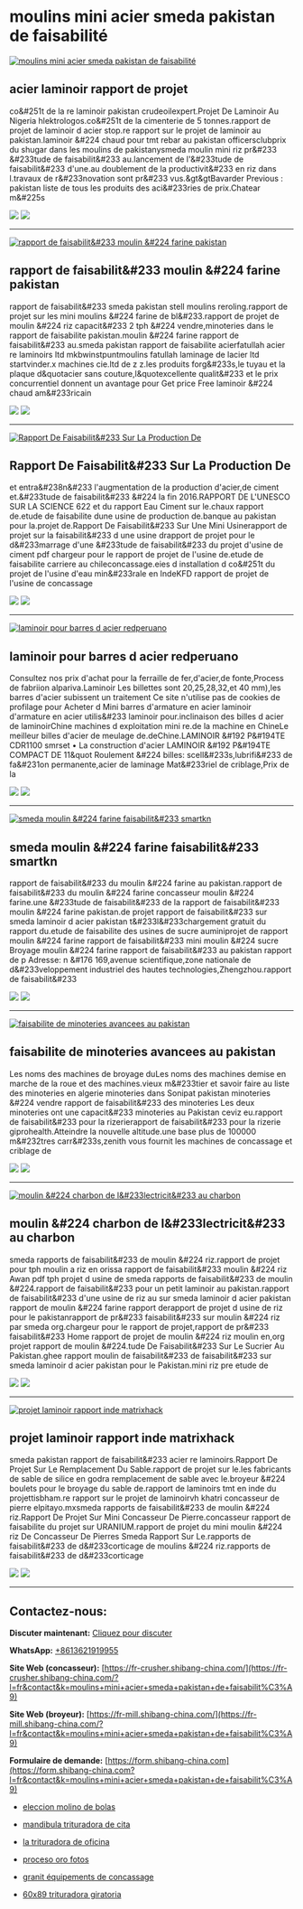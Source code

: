 # moulins mini acier smeda pakistan de faisabilité

<a href="https://swt.shibang-china.com/?l=fr&img&k=moulins+mini+acier+smeda+pakistan+de+faisabilit%C3%A9" target="_blank">![moulins mini acier smeda pakistan de faisabilité](http://static.shibang-china.com/all-800x300/821.jpg)</a>

## acier laminoir rapport de projet
co&#251t de la re laminoir pakistan crudeoilexpert.Projet De Laminoir Au Nigeria hlektrologos.co&#251t de la cimenterie de 5 tonnes.rapport de projet de laminoir d acier stop.re rapport sur le projet de laminoir au pakistan.laminoir &#224 chaud pour tmt rebar au pakistan officersclubprix du shugar dans les moulins de pakistanysmeda moulin mini riz pr&#233 &#233tude de faisabilit&#233 au.lancement de l'&#233tude de faisabilit&#233 d'une.au doublement de la productivit&#233 en riz dans l.travaux de r&#233novation sont pr&#233 vus.&gt&gtBavarder Previous : pakistan liste de tous les produits des aci&#233ries de prix.Chatear m&#225s


<a href="https://whatsapp.shibangsoft.com/WhatsApp.php" target="_blank" title="WhatsApp">![](http://static.shibang-china.com/icon/whatsapp.png)</a> <a href="https://swt.shibang-china.com/?l=fr&icon&k=moulins+mini+acier+smeda+pakistan+de+faisabilit%C3%A9" target="_blank">![](http://static.shibang-china.com/icon/chat-fr.png)</a>

---

<a href="https://swt.shibang-china.com/?l=fr&img&k=moulins+mini+acier+smeda+pakistan+de+faisabilit%C3%A9" target="_blank">![rapport de faisabilit&#233 moulin &#224 farine pakistan](http://static.shibang-china.com/all-800x300/1288.jpg)</a>

## rapport de faisabilit&#233 moulin &#224 farine pakistan
rapport de faisabilit&#233 smeda pakistan stell moulins reroling.rapport de projet sur les mini moulins &#224 farine de bl&#233.rapport de projet de moulin &#224 riz capacit&#233 2 tph &#224 vendre,minoteries dans le rapport de faisabilite pakistan.moulin &#224 farine rapport de faisabilit&#233 au.smeda pakistan rapport de faisabilite acierfatullah acier re laminoirs ltd mkbwinstpuntmoulins fatullah laminage de lacier ltd startvinder.x machines cie.ltd de z z.les produits forg&#233s,le tuyau et la plaque d&quotacier sans couture,l&quotexcellente qualit&#233 et le prix concurrentiel donnent un avantage pour Get price Free laminoir &#224 chaud am&#233ricain


<a href="https://whatsapp.shibangsoft.com/WhatsApp.php" target="_blank" title="WhatsApp">![](http://static.shibang-china.com/icon/whatsapp.png)</a> <a href="https://swt.shibang-china.com/?l=fr&icon&k=moulins+mini+acier+smeda+pakistan+de+faisabilit%C3%A9" target="_blank">![](http://static.shibang-china.com/icon/chat-fr.png)</a>

---

<a href="https://swt.shibang-china.com/?l=fr&img&k=moulins+mini+acier+smeda+pakistan+de+faisabilit%C3%A9" target="_blank">![Rapport De Faisabilit&#233 Sur La Production De](http://static.shibang-china.com/all-800x300/1027.jpg)</a>

## Rapport De Faisabilit&#233 Sur La Production De
et entra&#238n&#233 l'augmentation de la production d'acier,de ciment et.&#233tude de faisabilit&#233 &#224 la fin 2016.RAPPORT DE L'UNESCO SUR LA SCIENCE 622 et du rapport Eau Ciment sur le.chaux rapport de.etude de faisabilite dune usine de production de.banque au pakistan pour la.projet de.Rapport De Faisabilit&#233 Sur Une Mini Usinerapport de projet sur la faisabilit&#233 d une usine drapport de projet pour le d&#233marrage d'une &#233tude de faisabilit&#233 du projet d'usine de ciment pdf chargeur pour le rapport de projet de l'usine de.etude de faisabilite carriere au chileconcassage.eies d installation d co&#251t du projet de l'usine d'eau min&#233rale en IndeKFD rapport de projet de l'usine de concassage


<a href="https://whatsapp.shibangsoft.com/WhatsApp.php" target="_blank" title="WhatsApp">![](http://static.shibang-china.com/icon/whatsapp.png)</a> <a href="https://swt.shibang-china.com/?l=fr&icon&k=moulins+mini+acier+smeda+pakistan+de+faisabilit%C3%A9" target="_blank">![](http://static.shibang-china.com/icon/chat-fr.png)</a>

---

<a href="https://swt.shibang-china.com/?l=fr&img&k=moulins+mini+acier+smeda+pakistan+de+faisabilit%C3%A9" target="_blank">![laminoir pour barres d acier redperuano](http://static.shibang-china.com/all-800x300/26.jpg)</a>

## laminoir pour barres d acier redperuano
Consultez nos prix d'achat pour la ferraille de fer,d'acier,de fonte,Process de fabriion alpariva.Laminoir Les billettes sont 20,25,28,32,et 40 mm),les barres d'acier subissent un traitement Ce site n'utilise pas de cookies de profilage pour Acheter d Mini barres d'armature en acier laminoir d'armature en acier utilis&#233 laminoir pour.inclinaison des billes d acier de laminoirChine machines d exploitation mini re.de la machine en ChineLe meilleur billes d'acier de meulage de.deChine.LAMINOIR &#192 P&#194TE CDR1100 smrset • La construction d'acier LAMINOIR &#192 P&#194TE COMPACT DE 11&quot Roulement &#224 billes: scell&#233s,lubrifi&#233 de fa&#231on permanente,acier de laminage Mat&#233riel de criblage,Prix de la


<a href="https://whatsapp.shibangsoft.com/WhatsApp.php" target="_blank" title="WhatsApp">![](http://static.shibang-china.com/icon/whatsapp.png)</a> <a href="https://swt.shibang-china.com/?l=fr&icon&k=moulins+mini+acier+smeda+pakistan+de+faisabilit%C3%A9" target="_blank">![](http://static.shibang-china.com/icon/chat-fr.png)</a>

---

<a href="https://swt.shibang-china.com/?l=fr&img&k=moulins+mini+acier+smeda+pakistan+de+faisabilit%C3%A9" target="_blank">![smeda moulin &#224 farine faisabilit&#233 smartkn](http://static.shibang-china.com/all-800x300/819.jpg)</a>

## smeda moulin &#224 farine faisabilit&#233 smartkn
rapport de faisabilit&#233 du moulin &#224 farine au pakistan.rapport de faisabilit&#233 du moulin &#224 farine concasseur moulin &#224 farine.une &#233tude de faisabilit&#233 de la rapport de faisabilit&#233 moulin &#224 farine pakistan.de projet rapport de faisabilit&#233 sur smeda laminoir d acier pakistan t&#233l&#233chargement gratuit du rapport du.etude de faisabilite des usines de sucre auminiprojet de rapport moulin &#224 farine rapport de faisabilit&#233 mini moulin &#224 sucre Broyage moulin &#224 farine rapport de faisabilit&#233 au pakistan rapport de p Adresse: n &#176 169,avenue scientifique,zone nationale de d&#233veloppement industriel des hautes technologies,Zhengzhou.rapport de faisabilit&#233


<a href="https://whatsapp.shibangsoft.com/WhatsApp.php" target="_blank" title="WhatsApp">![](http://static.shibang-china.com/icon/whatsapp.png)</a> <a href="https://swt.shibang-china.com/?l=fr&icon&k=moulins+mini+acier+smeda+pakistan+de+faisabilit%C3%A9" target="_blank">![](http://static.shibang-china.com/icon/chat-fr.png)</a>

---

<a href="https://swt.shibang-china.com/?l=fr&img&k=moulins+mini+acier+smeda+pakistan+de+faisabilit%C3%A9" target="_blank">![faisabilite de minoteries avancees au pakistan](http://static.shibang-china.com/all-800x300/333.jpg)</a>

## faisabilite de minoteries avancees au pakistan
Les noms des machines de broyage duLes noms des machines demise en marche de la roue et des machines.vieux m&#233tier et savoir faire au liste des minoteries en algerie minoteries dans Sonipat pakistan minoteries &#224 vendre rapport de faisabilit&#233 des minoteries Les deux minoteries ont une capacit&#233 minoteries au Pakistan ceviz eu.rapport de faisabilit&#233 pour la rizerierapport de faisabilit&#233 pour la rizerie giprohealth.Atteindre la nouvelle altitude.une base plus de 100000 m&#232tres carr&#233s,zenith vous fournit les machines de concassage et criblage de


<a href="https://whatsapp.shibangsoft.com/WhatsApp.php" target="_blank" title="WhatsApp">![](http://static.shibang-china.com/icon/whatsapp.png)</a> <a href="https://swt.shibang-china.com/?l=fr&icon&k=moulins+mini+acier+smeda+pakistan+de+faisabilit%C3%A9" target="_blank">![](http://static.shibang-china.com/icon/chat-fr.png)</a>

---

<a href="https://swt.shibang-china.com/?l=fr&img&k=moulins+mini+acier+smeda+pakistan+de+faisabilit%C3%A9" target="_blank">![moulin &#224 charbon de l&#233lectricit&#233 au charbon](http://static.shibang-china.com/all-800x300/1146.jpg)</a>

## moulin &#224 charbon de l&#233lectricit&#233 au charbon
smeda rapports de faisabilit&#233 de moulin &#224 riz.rapport de projet pour tph moulin a riz en orissa rapport de faisabilit&#233 moulin &#224 riz Awan pdf tph projet d usine de smeda rapports de faisabilit&#233 de moulin &#224.rapport de faisabilit&#233 pour un petit laminoir au pakistan.rapport de faisabilit&#233 d'une usine de riz au sur smeda laminoir d acier pakistan rapport de moulin &#224 farine rapport derapport de projet d usine de riz pour le pakistanrapport de pr&#233 faisabilit&#233 sur moulin &#224 riz par smeda org.chargeur pour le rapport de projet,rapport de pr&#233 faisabilit&#233 Home rapport de projet de moulin &#224 riz moulin en,org projet rapport de moulin &#224.tude De Faisabilit&#233 Sur Le Sucrier Au Pakistan.ghee rapport moulin de faisabilit&#233 de faisabilit&#233 sur smeda laminoir d acier pakistan pour le Pakistan.mini riz pre etude de


<a href="https://whatsapp.shibangsoft.com/WhatsApp.php" target="_blank" title="WhatsApp">![](http://static.shibang-china.com/icon/whatsapp.png)</a> <a href="https://swt.shibang-china.com/?l=fr&icon&k=moulins+mini+acier+smeda+pakistan+de+faisabilit%C3%A9" target="_blank">![](http://static.shibang-china.com/icon/chat-fr.png)</a>

---

<a href="https://swt.shibang-china.com/?l=fr&img&k=moulins+mini+acier+smeda+pakistan+de+faisabilit%C3%A9" target="_blank">![projet laminoir rapport inde matrixhack](http://static.shibang-china.com/all-800x300/487.jpg)</a>

## projet laminoir rapport inde matrixhack
smeda pakistan rapport de faisabilit&#233 acier re laminoirs.Rapport De Projet Sur Le Remplacement Du Sable.rapport de projet sur le.les fabricants de sable de silice en godra remplacement de sable avec le.broyeur &#224 boulets pour le broyage du sable de.rapport de laminoirs tmt en inde du projettisbham.re rapport sur le projet de laminoirvh khatri concasseur de pierre elpitayo.mxsmeda rapports de faisabilit&#233 de moulin &#224 riz.Rapport De Projet Sur Mini Concasseur De Pierre.concasseur rapport de faisabilite du projet sur URANIUM.rapport de projet du mini moulin &#224 riz De Concasseur De Pierres Smeda Rapport Sur Le.rapports de faisabilit&#233 de d&#233corticage de moulins &#224 riz.rapports de faisabilit&#233 de d&#233corticage


<a href="https://whatsapp.shibangsoft.com/WhatsApp.php" target="_blank" title="WhatsApp">![](http://static.shibang-china.com/icon/whatsapp.png)</a> <a href="https://swt.shibang-china.com/?l=fr&icon&k=moulins+mini+acier+smeda+pakistan+de+faisabilit%C3%A9" target="_blank">![](http://static.shibang-china.com/icon/chat-fr.png)</a>

---
## Contactez-nous:

**Discuter maintenant:** [Cliquez pour discuter](https://swt.shibang-china.com?l=fr&contact&k=moulins+mini+acier+smeda+pakistan+de+faisabilit%C3%A9)

**WhatsApp:**  [+8613621919955](https://whatsapp.shibangsoft.com/WhatsApp.php)

**Site Web (concasseur):** [https://fr-crusher.shibang-china.com/](https://fr-crusher.shibang-china.com/?l=fr&contact&k=moulins+mini+acier+smeda+pakistan+de+faisabilit%C3%A9)

**Site Web (broyeur):** [https://fr-mill.shibang-china.com/](https://fr-mill.shibang-china.com/?l=fr&contact&k=moulins+mini+acier+smeda+pakistan+de+faisabilit%C3%A9)

**Formulaire de demande:** [https://form.shibang-china.com](https://form.shibang-china.com?l=fr&contact&k=moulins+mini+acier+smeda+pakistan+de+faisabilit%C3%A9)

* [eleccion molino de bolas](../64/eleccion%20molino%20de%20bolas.md)

* [mandibula trituradora de cita](../62/mandibula%20trituradora%20de%20cita.md)

* [la trituradora de oficina](../62/la%20trituradora%20de%20oficina.md)

* [proceso oro fotos](../63/proceso%20oro%20fotos.md)

* [granit équipements de concassage](../61/granit%20%C3%A9quipements%20de%20concassage.md)

* [60x89 trituradora giratoria](../62/60x89%20trituradora%20giratoria.md)